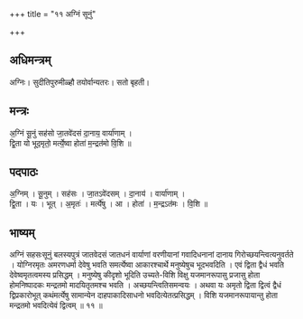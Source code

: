 +++
title = "११ अग्निं सूनुं"

+++
## अधिमन्त्रम्
अग्निः। सुदीतिपुरुमीळ्हौ तयोर्वान्यतरः। सतो बृहती।

## मन्त्रः
अ॒ग्निं सू॒नुं सह॑सो जा॒तवे॑दसं दा॒नाय॒ वार्या॑णाम् ।  
द्वि॒ता यो भूद॒मृतो॒ मर्त्ये॒ष्वा होता॑ म॒न्द्रत॑मो वि॒शि ॥

## पदपाठः
अ॒ग्निम् । सू॒नुम् । सह॑सः । जा॒तऽवे॑दसम् । दा॒नाय॑ । वार्या॑णाम् ।  
द्वि॒ता । यः । भूत् । अ॒मृतः॑ । मर्त्ये॑षु । आ । होता॑ । म॒न्द्रऽत॑मः । वि॒शि ॥

## भाष्यम्
अग्निं सहसःसूनुं बलस्यपुत्रं जातवेदसं जातधनं वार्याणां वरणीयानां गवादिधनानां दानाय गिरोच्छयन्त्वित्यनुवर्तते । योग्निरमृतः अमरणधर्मा देवेषु भवति समर्त्येष्वा आकारश्चार्थे मनुष्येषुच भूदभवदिति । एवं द्विता द्वैधं भवति देवेष्वमृतत्वमस्य प्रसिद्धम् । मनुष्येषु कीदृशो भूदिति उच्यते-विशि विक्षु यजमानरूपासु प्रजासु होता होमनिष्पादकः मन्द्रतमो मादयितृतमश्च भवति । अच्छयन्त्वितिसमन्वयः । अथवा यः अमृतो द्विता द्वित्वं द्वैधं द्विप्रकारोभूत् कथंमर्त्येषु सामान्येन दाहपाकादिसाधनो भवदित्येतत्प्रसिद्धम् । विशि यजमानरूपायान्तु होता मन्द्रतमो भवदित्येवं द्वित्वम् ॥ ११ ॥